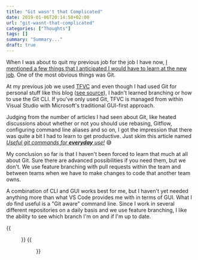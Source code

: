 ```yaml
---
title: "Git wasn't that Complicated"
date: 2019-01-06T20:14:58+02:00
url: "git-wasnt-that-complicated"
categories: ["Thoughts"]
tags: []
summary: "Summary..."
draft: true
---
```


<!-- <figure class="image-border" style="margin-top: 2em">
  <img src="../images/rawpixel-749480-unsplash-w1500.jpg" alt="Women with post it notes in wall">
    <figcaption>
      <p>Photo by <a href="https://unsplash.com/photos/KFIjzXYg1RM">Jeremy Bishop</a> on <a href="https://unsplash.com/">Unsplash</a></p>
    </figcaption>    
</figure> -->

When I was about to quit my previous job for the job I have now, [I mentioned a few things that I anticipated I would have to learn at the new job][1]. One of the most obvious things was Git. 

At my previous job we used [TFVC][2] and even though I had used Git for personal stuff like this blog ([see source][3]), I hadn't learned branching or how to use the Git CLI. If you've only used Git, TFVC is managed from within Visual Studio with Microsoft's traditional GUI-first approach. 


Judging from the number of articles I had seen about Git, like heated discussions about whether or not you should use rebasing, Gitflow, configuring command line aliases and so on, I got the impression that there was quite a bit I had to learn to get productive. Just skim this article named _[Useful git commands for **everyday** use!][5]_ 😅

My conclusion so far is that I haven't been forced to learn that much at all about Git. Sure there are advanced possibilities if you need them, but we don't. We use feature branching with pull requests within the team and between teams when we have to make changes to code that another team owns. 

A combination of CLI and GUI works best for me, but I haven't yet needed anything more than what VS Code provides me with in terms of GUI. What I _do_ find useful is a "Git aware" command line. Since I work in several different repositories on a daily basis and we use feature branching, I like the ability to see which branch I'm on and if I'm up to date.

{{<figure src="/images/ConEmu-Git.png" class="image-border" alt="ConEmu with Git info">}}
{{<figure src="/images/ConEmu-Git.png" class="image-border" alt="ConEmu with Git info">}}


[1]: /getting-a-divorce-from-sharepoint
[2]: https://stackoverflow.com/questions/31889079/what-exactly-is-tfvc-team-foundation-version-control
[3]: https://github.com/henriksommerfeld/blog-hugo
[4]: https://github.com/JanDeDobbeleer/oh-my-posh
[5]: https://dev.to/onmyway133/useful-git-commands-for-everyday-use-552p